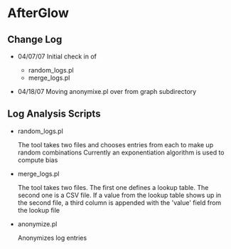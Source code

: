 AfterGlow
=========

Change Log
----------

* 04/07/07    Initial check in of 
    * random_logs.pl
    * merge_logs.pl   
    
* 04/18/07    Moving anonymixe.pl over from graph subdirectory

Log Analysis Scripts
--------------------

* random_logs.pl

    The tool takes two files and chooses entries from each
    to make up random combinations
    Currently an exponentiation algorithm is used to compute bias
    
* merge_logs.pl

    The tool takes two files. The first one defines a 
    lookup table. The second one is a CSV file. If a value
    from the lookup table shows up in the second file, 
    a third column is appended with the 'value' field
    from the lookup file
    
* anonymize.pl

    Anonymizes log entries

